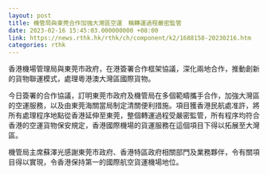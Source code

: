 ```yaml
---
layout: post
title: 機管局與東莞合作加強大灣區空運　稱轉運過程嚴密監管
date: 2023-02-16 15:45:03.000000000 +08:00
link: https://news.rthk.hk/rthk/ch/component/k2/1688158-20230216.htm
categories: rthk
---
```


香港機場管理局與東莞市政府，在港簽署合作框架協議，深化兩地合作，推動創新的貨物聯運模式，處理粵港澳大灣區國際貨物。

今日簽署的合作協議，訂明東莞市政府及機管局在多個範疇攜手合作，加強大灣區的空運服務，以及由東莞海關當局制定清關便利措施。項目獲香港民航處准許，將所有處理程序地點從香港延伸至東莞，整個轉運過程受嚴密監管，所有程序均符合香港的空運貨物保安規定，香港國際機場的貨運服務在這個項目下得以拓展至大灣區。

機管局主席蘇澤光感謝東莞市政府、香港特區政府相關部門及業務夥伴，令有關項目得以實現，令香港保持第一的國際航空貨運機場地位。
